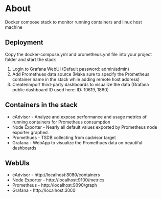 # About

Docker compose stack to monitor running containers and linux host machine

## Deployment

Copy the docker-compose.yml and prometheus.yml file into your project folder and start the stack

 1. Login to Grafana WebUI (Default password: admin/admin)
 2. Add Promethues data source (Make sure to specify the Prometheus container name in the stack while adding remote host address)
 3. Create/import third-party dashboards to visualize the data (Grafana public dashboard ID used here: ID: 10619, 1860)

## Containers in the stack

- cAdvisor - Analyze and expose performance and usage metrics of running containers for Prometheus consumption
- Node Exporter - Nearly all default values exported by Prometheus node exporter graphed.
- Promethues - TSDB collecting from cadvisor target
- Grafana - WebApp to visualize the Promethues data on beautiful dashboards

## WebUIs

 - cAdvisor - http://localhost:8080/containers
 - Node Exporter - http://localhost:9100/metrics
 - Prometheus - http://localhost:9090/graph
 - Grafana - http://localhost:3000
